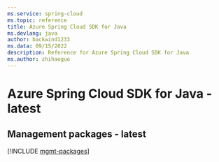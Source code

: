 ```yaml
---
ms.service: spring-cloud
ms.topic: reference
title: Azure Spring Cloud SDK for Java
ms.devlang: java
author: backwind1233
ms.data: 09/15/2022
description: Reference for Azure Spring Cloud SDK for Java
ms.author: zhihaoguo
---
```

# Azure Spring Cloud SDK for Java - latest

## Management packages - latest
[!INCLUDE [mgmt-packages](spring-cloud-mgmt-index.md)]